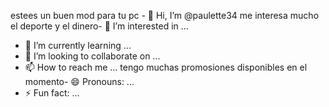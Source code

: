 estees un buen mod para tu pc - 👋 Hi, I’m @paulette34
me interesa mucho el deporte y el dinero- 👀 I’m interested in ...
- 🌱 I’m currently learning ...
- 💞️ I’m looking to collaborate on ...
- 📫 How to reach me ...
tengo muchas promosiones disponibles en el momento- 😄 Pronouns: ...
- ⚡ Fun fact: ...

<!---
paulette34/paulette34 is a ✨ special ✨ repository because its `README.md` (this file) appears on your GitHub profile.
You can click the Preview link to take a look at your changes.
--->
